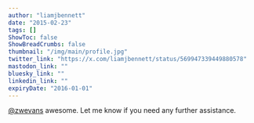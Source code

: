 ```yaml
---
author: "liamjbennett"
date: "2015-02-23"
tags: []
ShowToc: false
ShowBreadCrumbs: false
thumbnail: "/img/main/profile.jpg"
twitter_link: "https://x.com/liamjbennett/status/569947339449880578"
mastodon_link: ""
bluesky_link: ""
linkedin_link: ""
expiryDate: "2016-01-01"
---
```


[@zwevans](https://x.com/zwevans) awesome. Let me know if you need any further assistance.

